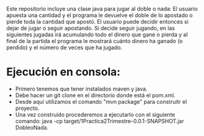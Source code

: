 Este repositorio incluye una clase java para jugar al doble o nada: El usuario apuesta una cantidad y el programa le devuelve el doble de lo apostado o pierde toda la cantidad que apostó. El usuario puede decidir entonces si dejar de jugar o seguir apostando. Si decide seguir jugando, en las siguientes jugadas irá acumulando todo el dinero que gane o pierda y al final de la partida el programa le mostrará cuánto dinero ha ganado (o perdido) y el número de veces que ha jugado.

# Ejecución en consola:
- Primero tenemos que tener instalados maven y java.
- Debe hacer un git clone en el directorio donde está el pom.xml.
- Desde aquí utilizamos el comando "mvn package" para construitr el proyecto.
- Una vez construido procederemos a ejecutarlo con el siguiente comando: java -cp target/1Practica2Trimestre-0.0.1-SNAPSHOT.jar DobleoNada.
